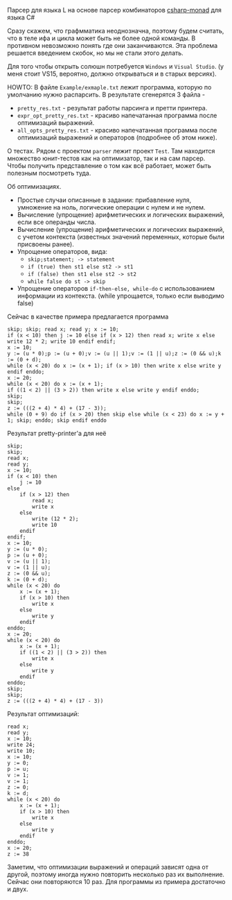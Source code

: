 Парсер для языка L на основе парсер комбинаторов [csharp-monad](https://github.com/louthy/csharp-monad) для языка C#

Сразу скажем, что графмматика неоднозначна, поэтому будем считать, что в теле ифа и цикла может быть не более одной команды. В противном
невозможно понять где они заканчиваются. Эта проблема решается введением скобок, но мы не стали этого делать.

Для того чтобы открыть солюшн потребуется `Windows` и `Visual Studio`. (у меня стоит VS15, вероятно, должно открываться и в старых версиях).

HOWTO:
В файле `Example/exmaple.txt` лежит программа, которую по умолчанию нужно распарсить. В результате сгенерятся 3 файла - 
* `pretty_res.txt` - результат работы парсинга и претти принтера.
* `expr_opt_pretty_res.txt` - красиво напечатанная программа после оптимизаций выражений.
* `all_opts_pretty_res.txt` - красиво напечатанная программа после оптимизаций выражений и операторов (подробнее об этом ниже).

О тестах. Рядом с проектом `parser` лежит проект `Test`. Там находится множество юнит-тестов как на оптимизатор, так и на сам парсер.
Чтобы получить представление о том как всё работает, может быть полезным посмотреть туда.

Об оптимизациях.
* Простые случаи описанные в задании: прибавление нуля, умножение на ноль, логические операции с нулем и не нулем.
* Вычисление (упрощение) арифметических и логических выражений, если все операнды числа.
* Вычисление (упрощение) арифметических и логических выражений, с учетом контекста (известных значений переменных, которые были присвоены ранее).
* Упрощение операторов, вида:
    * `skip;statement; -> statement`
    * `if (true) then st1 else st2 -> st1`
    * `if (false) then st1 else st2 -> st2`
    * `while false do st -> skip`
* Упрощение операторов `if-then-else, while-do` с использованием информации из контекста. (while упрощается, только если выводимо false)

Сейчас в качестве примера предлагается программа
```
skip; skip; read x; read y; x := 10;
if (x < 10) then j := 10 else if (x > 12) then read x; write x else write 12 * 2; write 10 endif endif; 
x := 10;
y := (u * 0);p := (u + 0);v := (u || 1);v := (1 || u);z := (0 && u);k := (0 + d);
while (x < 20) do x := (x + 1); if (x > 10) then write x else write y endif enddo;
x := 20;
while (x < 20) do x := (x + 1);
if ((1 < 2) || (3 > 2)) then write x else write y endif enddo;
skip;
skip;
z := (((2 + 4) * 4) + (17 - 3));
while (0 + 9) do if (x > 20) then skip else while (x < 23) do x := y + 1; skip; enddo; skip endif enddo
```
Результат pretty-printer'а для неё
```
skip;
skip;
read x;
read y;
x := 10;
if (x < 10) then
	j := 10
else
	if (x > 12) then
		read x;
		write x
	else
		write (12 * 2);
		write 10
	endif
endif;
x := 10;
y := (u * 0);
p := (u + 0);
v := (u || 1);
v := (1 || u);
z := (0 && u);
k := (0 + d);
while (x < 20) do
	x := (x + 1);
	if (x > 10) then
		write x
	else
		write y
	endif
enddo;
x := 20;
while (x < 20) do
	x := (x + 1);
	if ((1 < 2) || (3 > 2)) then
		write x
	else
		write y
	endif
enddo;
skip;
skip;
z := (((2 + 4) * 4) + (17 - 3))
```

Результат оптимизаций:
```
read x;
read y;
x := 10;
write 24;
write 10;
x := 10;
y := 0;
p := u;
v := 1;
v := 1;
z := 0;
k := d;
while (x < 20) do
	x := (x + 1);
	if (x > 10) then
		write x
	else
		write y
	endif
enddo;
x := 20;
z := 38
```
Заметим, что оптимизации выражений и операций зависят одна от другой, поэтому иногда нужно повторить несколько раз их выполнение. 
Сейчас они повторяются 10 раз. Для программы из примера достаточно и двух. 
